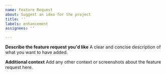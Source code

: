 ```yaml
---
name: Feature Request
about: Suggest an idea for the project
title: ''
labels: enhancement
assignees: ''

---
```


**Describe the feature request you'd like**
A clear and concise description of what you want to have added.

**Additional context**
Add any other context or screenshots about the feature request here.